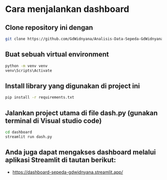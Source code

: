 # Cara menjalankan dashboard

## Clone repository ini dengan
```bash
git clone https://github.com/GdWidnyana/Analisis-Data-Sepeda-GdWidnyana.git
```

## Buat sebuah virtual environment
```bash
python -m venv venv
venv\Scripts\Activate
```

## Install library yang digunakan di project ini
```bash
pip install -r requirements.txt
```

## Jalankan project utama di file dash.py (gunakan terminal di Visual studio code)
```bash
cd dashboard
streamlit run dash.py
```

## Anda juga dapat mengakses dashboard melalui aplikasi Streamlit di tautan berikut:
- https://dashboard-sepeda-gdwidnyana.streamlit.app/ 
